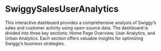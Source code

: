 # SwiggySalesUserAnalytics
This interactive dashboard provides a comprehensive analysis of Swiggy’s sales and customer activity using open-source data. The dashboard is divided into three key sections: Home Page Overview, User Analytics, and Urban Analytics. Each section offers valuable insights for optimizing Swiggy’s business strategies.
